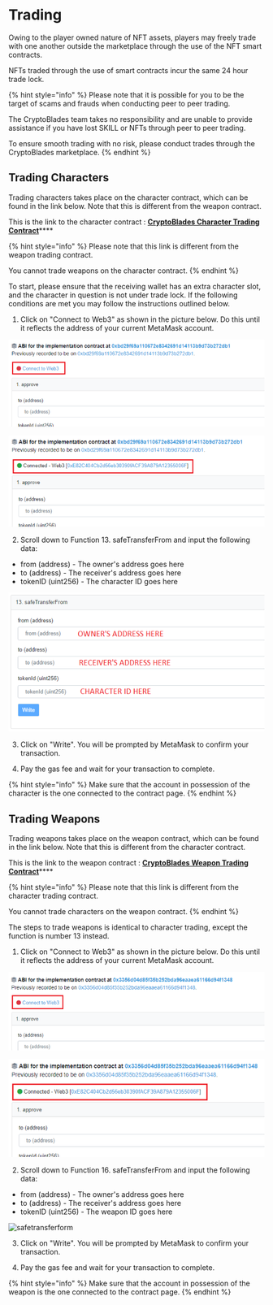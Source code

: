 # Trading

Owing to the player owned nature of NFT assets, players may freely trade with one another outside the marketplace through the use of the NFT smart contracts.

NFTs traded through the use of smart contracts incur the same 24 hour trade lock.

{% hint style="info" %}
Please note that it is possible for you to be the target of scams and frauds when conducting peer to peer trading.

The CryptoBlades team takes no responsibility and are unable to provide assistance if you have lost SKILL or NFTs through peer to peer trading.

To ensure smooth trading with no risk, please conduct trades through the CryptoBlades marketplace.
{% endhint %}

## Trading Characters

Trading characters takes place on the character contract, which can be found in the link below. Note that this is different from the weapon contract.

This is the link to the character contract : [**CryptoBlades Character Trading Contract**](https://bscscan.com/address/0xc6f252c2cdd4087e30608a35c022ce490b58179b#writeProxyContract)\*\*\*\*

{% hint style="info" %}
Please note that this link is different from the weapon trading contract.

You cannot trade weapons on the character contract.
{% endhint %}

To start, please ensure that the receiving wallet has an extra character slot, and the character in question is not under trade lock. If the following conditions are met you may follow the instructions outlined below.

1. Click on "Connect to Web3" as shown in the picture below. Do this until it reflects the address of your current MetaMask account.

![](../.gitbook/assets/char-web3.png)

![](../.gitbook/assets/char-connected-web3.png)

2. Scroll down to Function 13. safeTransferFrom and input the following data:

* from \(address\) - The owner's address goes here
* to \(address\) - The receiver's address goes here
* tokenID \(uint256\) - The character ID goes here

![](../.gitbook/assets/function-13-character.png)

3. Click on "Write". You will be prompted by MetaMask to confirm your transaction.

4. Pay the gas fee and wait for your transaction to complete.

{% hint style="info" %}
Make sure that the account in possession of the character is the one connected to the contract page.
{% endhint %}

## Trading Weapons

Trading weapons takes place on the weapon contract, which can be found in the link below. Note that this is different from the character contract.

This is the link to the weapon contract : [**CryptoBlades Weapon Trading Contract**](https://bscscan.com/address/0x7e091b0a220356b157131c831258a9c98ac8031a#writeProxyContract)\*\*\*\*

{% hint style="info" %}
Please note that this link is different from the character trading contract.

You cannot trade characters on the weapon contract.
{% endhint %}

The steps to trade weapons is identical to character trading, except the function is number 13 instead.

1. Click on "Connect to Web3" as shown in the picture below. Do this until it reflects the address of your current MetaMask account.

![](../.gitbook/assets/connect-web3.png)

![](../.gitbook/assets/connected-web3.png)

2. Scroll down to Function 16. safeTransferFrom and input the following data:

* from \(address\) - The owner's address goes here
* to \(address\) - The receiver's address goes here
* tokenID \(uint256\) - The weapon ID goes here

![safetransferform](https://user-images.githubusercontent.com/43546617/127622676-72634467-cb7a-4138-81a2-d949b9f477c9.png)


3. Click on "Write". You will be prompted by MetaMask to confirm your transaction.

4. Pay the gas fee and wait for your transaction to complete.

{% hint style="info" %}
Make sure that the account in possession of the weapon is the one connected to the contract page.
{% endhint %}

